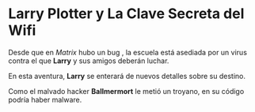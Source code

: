 # Larry Plotter y La Clave Secreta del Wifi

Desde que en *Matrix* hubo un bug , la escuela está asediada por un virus
contra el que **Larry** y sus amigos deberán luchar.

En esta aventura, **Larry** se enterará de nuevos detalles sobre su destino.

Como el malvado hacker **Ballmermort** le metió un troyano, en su código
podría haber malware.
